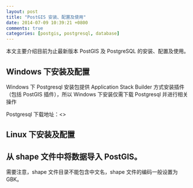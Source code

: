 ```yaml
---
layout: post
title: "PostGIS 安装、配置及使用"
date: 2014-07-09 10:39:21 +0800
comments: true
categories: [postgis, postgresql, database]
---
```


本文主要介绍目前为止最新版本 PostGIS 及 PostgreSQL 的安装、配置及使用。

<!-- more -->

## Windows 下安装及配置

Windows 下 Postgresql 安装包提供 Application Stack Builder 方式安装插件（包括 PostGIS 插件），所以 Windows 下安装仅需下载 Postgresql 并进行相关操作

Postgresql 下载地址：<>


## Linux 下安装及配置


## 从 shape 文件中将数据导入 PostGIS。

需要注意，shape 文件目录不能包含中文名，shape 文件的编码一般设置为 GBK。




[1]: http://www.postgresql.org/download
